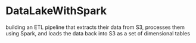 # DataLakeWithSpark
building an ETL pipeline that extracts their data from S3, processes them using Spark, and loads the data back into S3 as a set of dimensional tables
